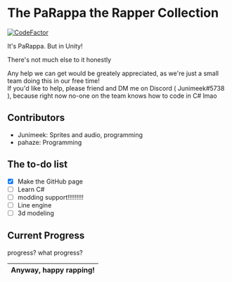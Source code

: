 # The PaRappa the Rapper Collection
[![CodeFactor](https://www.codefactor.io/repository/github/junimeek/parappacollection/badge)](https://www.codefactor.io/repository/github/junimeek/parappacollection)

It's PaRappa. But in Unity!

There's not much else to it honestly

Any help we can get would be greately appreciated, as we're just a small team doing this in our free time!\
If you'd like to help, please friend and DM me on Discord ( Junimeek#5738 ), because right now no-one on the team knows how to code in C# lmao

## Contributors
- Junimeek: Sprites and audio, programming
- pahaze: Programming

## The to-do list
- [x] Make the GitHub page
- [ ] Learn C#
- [ ] modding support!!!!!!!!!
- [ ] Line engine
- [ ] 3d modeling

## Current Progress
progress? what progress?

| Anyway, happy rapping!
|-
